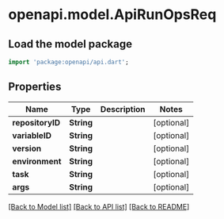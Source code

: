 # openapi.model.ApiRunOpsReq

## Load the model package
```dart
import 'package:openapi/api.dart';
```

## Properties
Name | Type | Description | Notes
------------ | ------------- | ------------- | -------------
**repositoryID** | **String** |  | [optional] 
**variableID** | **String** |  | [optional] 
**version** | **String** |  | [optional] 
**environment** | **String** |  | [optional] 
**task** | **String** |  | [optional] 
**args** | **String** |  | [optional] 

[[Back to Model list]](../README.md#documentation-for-models) [[Back to API list]](../README.md#documentation-for-api-endpoints) [[Back to README]](../README.md)


